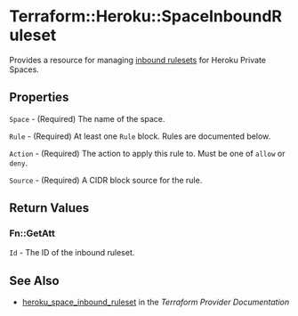 # Terraform::Heroku::SpaceInboundRuleset

Provides a resource for managing [inbound rulesets](https://devcenter.heroku.com/articles/platform-api-reference#inbound-ruleset) for Heroku Private Spaces.

## Properties

`Space` - (Required) The name of the space.

`Rule` - (Required) At least one `Rule` block. Rules are documented below.

`Action` - (Required) The action to apply this rule to. Must be one of `allow` or `deny`.

`Source` - (Required) A CIDR block source for the rule.


## Return Values

### Fn::GetAtt

`Id` - The ID of the inbound ruleset.

## See Also

* [heroku_space_inbound_ruleset](https://www.terraform.io/docs/providers/heroku/r/space_inbound_ruleset.html) in the _Terraform Provider Documentation_